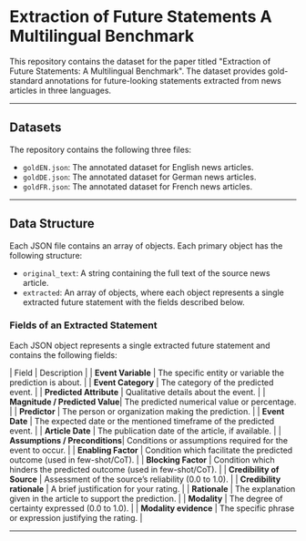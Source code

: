 # Extraction of Future Statements A Multilingual Benchmark


This repository contains the dataset for the paper titled "Extraction of Future Statements: A Multilingual Benchmark". The dataset provides gold-standard annotations for future-looking statements extracted from news articles in three languages.

---

## Datasets

The repository contains the following three files:

* `goldEN.json`: The annotated dataset for English news articles.
* `goldDE.json`: The annotated dataset for German news articles.
* `goldFR.json`: The annotated dataset for French news articles.

---

## Data Structure

Each JSON file contains an array of objects. Each primary object has the following structure:

* `original_text`: A string containing the full text of the source news article.
* `extracted`: An array of objects, where each object represents a single extracted future statement with the fields described below.

### Fields of an Extracted Statement

Each JSON object represents a single extracted future statement and contains the following fields:

| Field                          | Description |
| **Event Variable**             | The specific entity or variable the prediction is about. |
| **Event Category**             | The category of the predicted event. |
| **Predicted Attribute**        | Qualitative details about the event. |
| **Magnitude / Predicted Value**| The predicted numerical value or percentage. |
| **Predictor**                  | The person or organization making the prediction. |
| **Event Date**                 | The expected date or the mentioned timeframe of the predicted event. |
| **Article Date**               | The publication date of the article, if available. |
| **Assumptions / Preconditions**| Conditions or assumptions required for the event to occur. |
| **Enabling Factor**            | Condition which facilitate the predicted outcome (used in few-shot/CoT). |
| **Blocking Factor**            | Condition which hinders the predicted outcome (used in few-shot/CoT). |
| **Credibility of Source**      | Assessment of the source’s reliability (0.0 to 1.0). |
| **Credibility rationale**      | A brief justification for your rating. |
| **Rationale**                  | The explanation given in the article to support the prediction. |
| **Modality**                   | The degree of certainty expressed (0.0 to 1.0). |
| **Modality evidence**          | The specific phrase or expression justifying the rating. |

---
